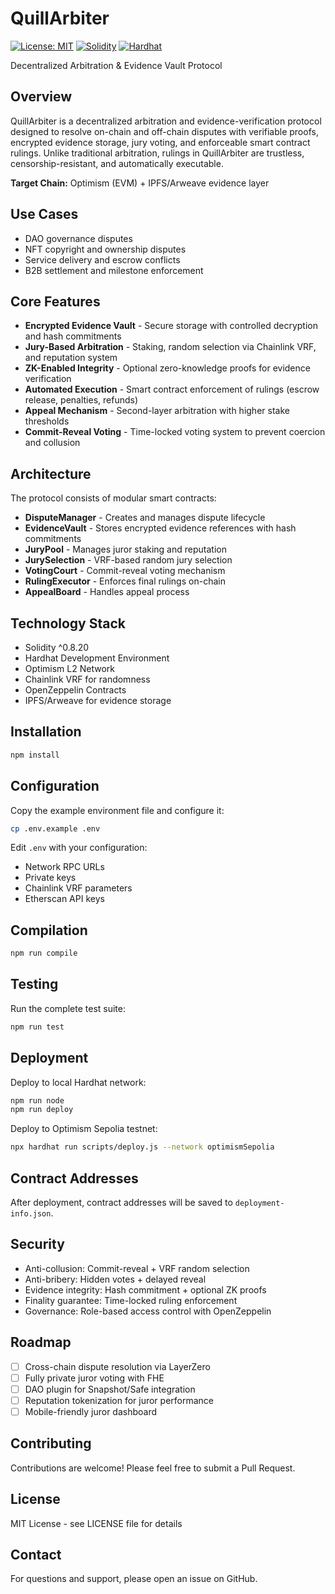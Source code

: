 # QuillArbiter

[![License: MIT](https://img.shields.io/badge/License-MIT-yellow.svg)](https://opensource.org/licenses/MIT)
[![Solidity](https://img.shields.io/badge/Solidity-^0.8.20-blue)](https://soliditylang.org/)
[![Hardhat](https://img.shields.io/badge/Built%20with-Hardhat-orange)](https://hardhat.org/)

Decentralized Arbitration & Evidence Vault Protocol

## Overview

QuillArbiter is a decentralized arbitration and evidence-verification protocol designed to resolve on-chain and off-chain disputes with verifiable proofs, encrypted evidence storage, jury voting, and enforceable smart contract rulings. Unlike traditional arbitration, rulings in QuillArbiter are trustless, censorship-resistant, and automatically executable.

**Target Chain:** Optimism (EVM) + IPFS/Arweave evidence layer

## Use Cases

- DAO governance disputes
- NFT copyright and ownership disputes
- Service delivery and escrow conflicts
- B2B settlement and milestone enforcement

## Core Features

- **Encrypted Evidence Vault** - Secure storage with controlled decryption and hash commitments
- **Jury-Based Arbitration** - Staking, random selection via Chainlink VRF, and reputation system
- **ZK-Enabled Integrity** - Optional zero-knowledge proofs for evidence verification
- **Automated Execution** - Smart contract enforcement of rulings (escrow release, penalties, refunds)
- **Appeal Mechanism** - Second-layer arbitration with higher stake thresholds
- **Commit-Reveal Voting** - Time-locked voting system to prevent coercion and collusion

## Architecture

The protocol consists of modular smart contracts:

- **DisputeManager** - Creates and manages dispute lifecycle
- **EvidenceVault** - Stores encrypted evidence references with hash commitments
- **JuryPool** - Manages juror staking and reputation
- **JurySelection** - VRF-based random jury selection
- **VotingCourt** - Commit-reveal voting mechanism
- **RulingExecutor** - Enforces final rulings on-chain
- **AppealBoard** - Handles appeal process

## Technology Stack

- Solidity ^0.8.20
- Hardhat Development Environment
- Optimism L2 Network
- Chainlink VRF for randomness
- OpenZeppelin Contracts
- IPFS/Arweave for evidence storage

## Installation

```bash
npm install
```

## Configuration

Copy the example environment file and configure it:

```bash
cp .env.example .env
```

Edit `.env` with your configuration:
- Network RPC URLs
- Private keys
- Chainlink VRF parameters
- Etherscan API keys

## Compilation

```bash
npm run compile
```

## Testing

Run the complete test suite:

```bash
npm run test
```

## Deployment

Deploy to local Hardhat network:

```bash
npm run node
npm run deploy
```

Deploy to Optimism Sepolia testnet:

```bash
npx hardhat run scripts/deploy.js --network optimismSepolia
```

## Contract Addresses

After deployment, contract addresses will be saved to `deployment-info.json`.

## Security

- Anti-collusion: Commit-reveal + VRF random selection
- Anti-bribery: Hidden votes + delayed reveal
- Evidence integrity: Hash commitment + optional ZK proofs
- Finality guarantee: Time-locked ruling enforcement
- Governance: Role-based access control with OpenZeppelin

## Roadmap

- [ ] Cross-chain dispute resolution via LayerZero
- [ ] Fully private juror voting with FHE
- [ ] DAO plugin for Snapshot/Safe integration
- [ ] Reputation tokenization for juror performance
- [ ] Mobile-friendly juror dashboard

## Contributing

Contributions are welcome! Please feel free to submit a Pull Request.

## License

MIT License - see LICENSE file for details

## Contact

For questions and support, please open an issue on GitHub.

